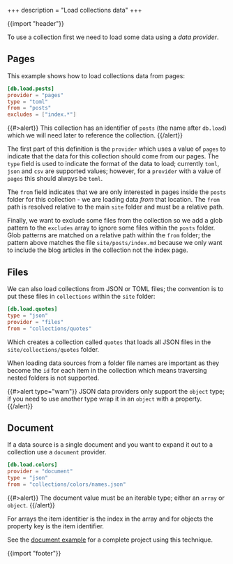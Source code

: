 +++
description = "Load collections data"
+++

{{import "header"}}

To use a collection first we need to load some data using a *data provider*.

## Pages

This example shows how to load collections data from pages:

```toml
[db.load.posts]
provider = "pages"
type = "toml"
from = "posts"
excludes = ["index.*"]
```

{{#>alert}}
This collection has an identifier of `posts` (the name after `db.load`) which we will need later to reference the collection.
{{/alert}}

The first part of this definition is the `provider` which uses a value of `pages` to indicate that the data for this collection should come from our pages. The `type` field is used to indicate the format of the data to load; currently `toml`, `json` and `csv` are supported values; however, for a `provider` with a value of `pages` this should always be `toml`.

The `from` field indicates that we are only interested in pages inside the `posts` folder for this collection - we are loading data *from* that location. The `from` path is resolved relative to the main `site` folder and must be a relative path.

Finally, we want to exclude some files from the collection so we add a glob pattern to the `excludes` array to ignore some files within the `posts` folder. Glob patterns are matched on a relative path within the `from` folder; the pattern above matches the file `site/posts/index.md` because we only want to include the blog articles in the collection not the index page.

## Files

We can also load collections from JSON or TOML files; the convention is to put these files in `collections` within the `site` folder:

```toml
[db.load.quotes]
type = "json"
provider = "files"
from = "collections/quotes"
```

Which creates a collection called `quotes` that loads all JSON files in the `site/collections/quotes` folder.

When loading data sources from a folder file names are important as they become the `id` for each item in the collection which means traversing nested folders is not supported.

{{#>alert type="warn"}}
JSON data providers only support the `object` type; if you need to use another type wrap it in an `object` with a property.
{{/alert}}

## Document

If a data source is a single document and you want to expand it out to a collection use a `document` provider.

```toml
[db.load.colors]
provider = "document"
type = "json"
from = "collections/colors/names.json"
```

{{#>alert}}
The document value must be an iterable type; either an `array` or `object`.
{{/alert}}

For arrays the item identitier is the index in the array and for objects the property key is the item identifier.

See the [document example][document-example] for a complete project using this technique.

{{import "footer"}}

[document-example]: https://github.com/uwe-app/examples/tree/main/collections/document
